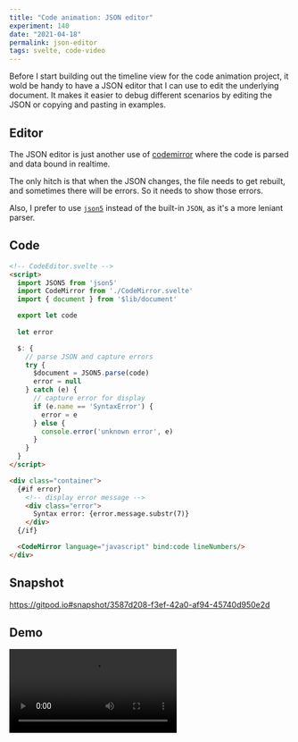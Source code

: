```yaml
---
title: "Code animation: JSON editor"
experiment: 140
date: "2021-04-18"
permalink: json-editor
tags: svelte, code-video
---
```


Before I start building out the timeline view for the code animation project, it wold be handy to have a JSON editor that I can use to edit the underlying document.
It makes it easier to debug different scenarios by editing the JSON or copying and pasting in examples.

## Editor

The JSON editor is just another use of [codemirror](https://codemirror.net) where the code is parsed and data bound in realtime.

The only hitch is that when the JSON changes, the file needs to get rebuilt, and sometimes there will be errors. So it needs to show those errors.

Also, I prefer to use [`json5`](http://npmjs.com/package/json5) instead of the built-in `JSON`, as it's a more leniant parser.

## Code

```html
<!-- CodeEditor.svelte -->
<script>
  import JSON5 from 'json5'
  import CodeMirror from './CodeMirror.svelte'
  import { document } from '$lib/document'

  export let code
  
  let error

  $: {
    // parse JSON and capture errors
    try {
      $document = JSON5.parse(code) 
      error = null
    } catch (e) {
      // capture error for display
      if (e.name == 'SyntaxError') {
        error = e
      } else {
        console.error('unknown error', e)
      }
    }
  }
</script>

<div class="container">
  {#if error}
    <!-- display error message -->
    <div class="error">
      Syntax error: {error.message.substr(7)}
    </div>
  {/if}

  <CodeMirror language="javascript" bind:code lineNumbers/>
</div>
```

## Snapshot

https://gitpod.io#snapshot/3587d208-f3ef-42a0-af94-45740d950e2d

## Demo

<video src="https://res.cloudinary.com/dzwnkx0mk/video/upload/v1618732240/1000experiments.dev/json-editor_q7eggp.mp4" controls/>

## Notes

- Updating JSON settings, like `height`, `width` settings, update the controls immediately. Should it work in other direction too?
